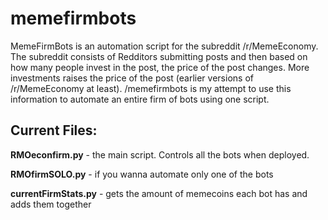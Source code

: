 # memefirmbots
MemeFirmBots is an automation script for the subreddit /r/MemeEconomy. The subreddit consists of Redditors submitting posts and then based on how many people invest in the post, the price of the post changes. More investments raises the price of the post (earlier versions of /r/MemeEconomy at least). /memefirmbots is my attempt to use this information to automate an entire firm of bots using one script. 
## Current Files:

**RMOeconfirm.py** - the main script. Controls all the bots when deployed.

**RMOfirmSOLO.py** - if you wanna automate only one of the bots

**currentFirmStats.py** - gets the amount of memecoins each bot has and adds them together
